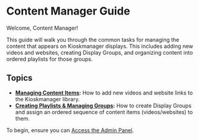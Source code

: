 # Content Manager Guide

Welcome, Content Manager!

This guide will walk you through the common tasks for managing the content that appears on Kioskmanager displays. This includes adding new videos and websites, creating Display Groups, and organizing content into ordered playlists for those groups.

## Topics

* **[Managing Content Items](./managing-content-items.md):** How to add new videos and website links to the Kioskmanager library.
* **[Creating Playlists & Managing Groups](./creating-playlists.md):** How to create Display Groups and assign an ordered sequence of content items (videos/websites) to them.

To begin, ensure you can [Access the Admin Panel](../getting-started.md).